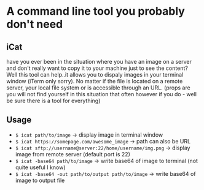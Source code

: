 # A command line tool you probably don't need

## iCat
have you ever been in the situation where you have an image on a server and don't really want to copy it to your machine just to see the content? Well this tool can help..it allows you to dispaly images in your terminal window (iTerm only sorry). No matter if the file is located on a remote server, your local file system or is accessible through an URL. (props are you will not find yourself in this situation that often however if you do - well be sure there is a tool for everything)

## Usage
- `$ icat path/to/image` -> display image in terminal window<br>
- `$ icat https://somepage.com/awesome_image` -> path can also be URL<br>
- `$ icat sftp://username@server:22/home/username/img.png` -> display image from remote server (default port is 22)
- `$ icat -base64 path/to/image` -> write base64 of image to terminal (not quite useful I know)
- `$ icat -base64 -out path/to/output path/to/image` -> write base64 of image to output file

<!-- 
## Touch and feel
![](git_resources/icat-demo.gif)
-->
